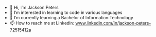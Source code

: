 - 👋 Hi, I’m Jackson Peters
- 👀 I’m interested in learning to code in various languages
- 🌱 I’m currently learning a Bachelor of Information Technology
- 📫 How to reach me at LinkedIn: www.linkedin.com/in/jackson-peters-72515412a


<!---
Jpete170/Jpete170 is a ✨ special ✨ repository because its `README.md` (this file) appears on your GitHub profile.
You can click the Preview link to take a look at your changes.
--->
